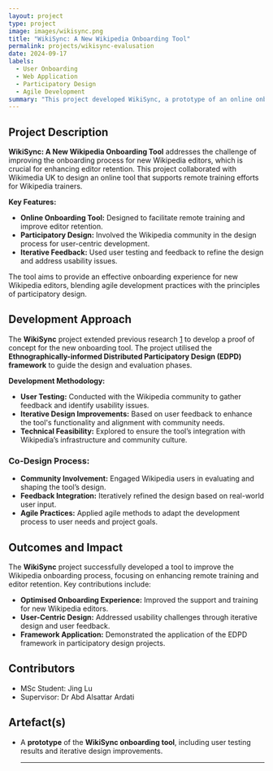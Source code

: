 ```yaml
---
layout: project
type: project
image: images/wikisync.png
title: "WikiSync: A New Wikipedia Onboarding Tool"
permalink: projects/wikisync-evalusation
date: 2024-09-17
labels:
  - User Onboarding
  - Web Application
  - Participatory Design
  - Agile Development
summary: "This project developed WikiSync, a prototype of an online onboarding tool designed to improve the remote training and editing experience for new Wikipedia editors. Utilising the Ethnographically-informed Distributed Participatory Design (EDPD) framework, the project focused on optimising user experience through iterative feedback and design improvements. The tool aims to support Wikipedia trainers by enhancing the onboarding process and addressing usability challenges."
---
```


## Project Description

**WikiSync: A New Wikipedia Onboarding Tool** addresses the challenge of improving the onboarding process for new Wikipedia editors, which is crucial for enhancing editor retention. This project collaborated with Wikimedia UK to design an online tool that supports remote training efforts for Wikipedia trainers.

**Key Features:**
- **Online Onboarding Tool:** Designed to facilitate remote training and improve editor retention.
- **Participatory Design:** Involved the Wikipedia community in the design process for user-centric development.
- **Iterative Feedback:** Used user testing and feedback to refine the design and address usability issues.

The tool aims to provide an effective onboarding experience for new Wikipedia editors, blending agile development practices with the principles of participatory design.

## Development Approach

The **WikiSync** project extended previous research [1](https://research-repository.st-andrews.ac.uk/handle/10023/28494) to develop a proof of concept for the new onboarding tool. The project utilised the **Ethnographically-informed Distributed Participatory Design (EDPD) framework** to guide the design and evaluation phases.

**Development Methodology:**
- **User Testing:** Conducted with the Wikipedia community to gather feedback and identify usability issues.
- **Iterative Design Improvements:** Based on user feedback to enhance the tool's functionality and alignment with community needs.
- **Technical Feasibility:** Explored to ensure the tool’s integration with Wikipedia’s infrastructure and community culture.

### Co-Design Process:
- **Community Involvement:** Engaged Wikipedia users in evaluating and shaping the tool’s design.
- **Feedback Integration:** Iteratively refined the design based on real-world user input.
- **Agile Practices:** Applied agile methods to adapt the development process to user needs and project goals.

## Outcomes and Impact

The **WikiSync** project successfully developed a tool to improve the Wikipedia onboarding process, focusing on enhancing remote training and editor retention. Key contributions include:
- **Optimised Onboarding Experience:** Improved the support and training for new Wikipedia editors.
- **User-Centric Design:** Addressed usability challenges through iterative design and user feedback.
- **Framework Application:** Demonstrated the application of the EDPD framework in participatory design projects.

## Contributors
- MSc Student: Jing Lu
- Supervisor: Dr Abd Alsattar Ardati

## Artefact(s)

- A **prototype** of the **WikiSync onboarding tool**, including user testing results and iterative design improvements.
  
  ---
